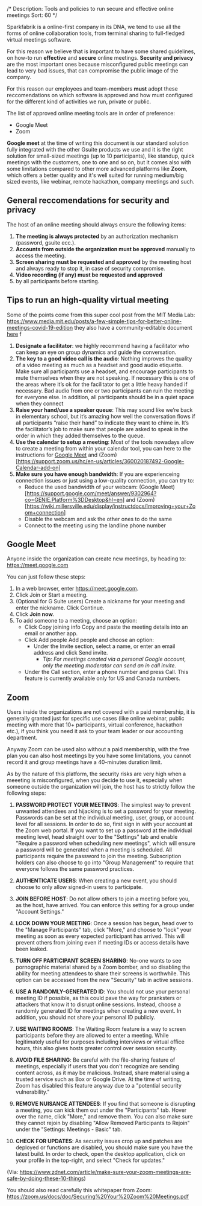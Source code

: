 /*
Description: Tools and policies to run secure and effective online meetings 
Sort: 60
*/

Sparkfabrik is a online-first company in its DNA, we tend to use all the forms of online collaboration tools,
from terminal sharing to full-fledged virtual meetings software.

For this reason we believe that is important to have some shared guidelines, on how-to run **effective** and **secure** online meetings. **Security and privacy** are the most important ones because misconfigured public meetings can lead to very bad issues, that can compromise the public image of the company.

For this reason our employees and team-members **must** adopt these reccomendations on which software is approved and how must configured for the different kind of activities we run, private or public.

The list of approved online meeting tools are in order of preference:

* Google Meet 
* Zoom

**Google meet** at the time of writing this document is our standard solution fully integrated with the other Gsuite products we use
and it is the right solution for small-sized meetings (up to 10 participants), like standup, quick meetings with the customers, one to one and so on, but it comes also with some limitations compared to other more advanced platforms like **Zoom**, which offers a better quality and it's well suited for running medium/big sized events, like webinar, remote hackathon, company meetings and such.

## General reccomendations for security and privacy

The host of an online meeting should always ensure the following items:

1. **The meeting is always protected** by an authorization mechanism (password, gsuite ecc.).
2. **Accounts from outside the organization must be approved** manually to access the meeting.
3. **Screen sharing must be requested and approved** by the meeting host and always ready to stop it, in case of security compromise.
4. **Video recording (if any) must be requested and approved**
5.  by all participants before starting.

## Tips to run an high-quality virtual meeting

Some of the points come from this super cool post from the MIT Media Lab: https://www.media.mit.edu/posts/a-few-simple-tips-for-better-online-meetings-covid-19-edition they also have a community-editable document [here](https://docs.google.com/document/d/1ubzFL5XWA4F4_O90VtkFn_cbCok5IXl5XZABrj9iq_4/edit) 
f
1. **Designate a facilitator**: we highly recommend having a facilitator who can keep an eye on group dynamics and guide the conversation.
2. **The key to a good video call is the audio**: Nothing improves the quality of a video meeting as much as a headset and good audio etiquette. Make sure all participants use a headset, and encourage participants to mute themselves when they are not speaking. If necessary this is one of the areas where it’s ok for the facilitator to get a little heavy handed if necessary. Bad audio from one or two participants can ruin the meeting for everyone else. In addition, all participants should be in a quiet space when they connect
3. **Raise your hand/use a speaker queue**: This may sound like we’re back in elementary school, but it’s amazing how well the conversation flows if all participants “raise their hand” to indicate they want to chime in.  It’s the facilitator’s job to make sure that people are asked to speak in the order in which they added themselves to the queue.
4. **Use the calendar to setup a meeting**: Most of the tools nowadays allow to create a meeting from within your calendar tool, you can here to the instructions for [Google Meet](https://support.google.com/meet/answer/9302870?co=GENIE.Platform%3DDesktop&hl=en) and (Zoom)[https://support.zoom.us/hc/en-us/articles/360020187492-Google-Calendar-add-on]
5. **Make sure you have enough bandwidth**: If you are experienceing connection issues or just using a low-quality connection, you can try to:
    * Reduce the used bandwidth of your webcam: (Google Meet)[https://support.google.com/meet/answer/9302964?co=GENIE.Platform%3DDesktop&hl=en] and (Zoom)[https://wiki.millersville.edu/display/instructdocs/Improving+your+Zoom+connection]
    * Disable the webcam and ask the other ones to do the same
    * Connect to the meeting using the landline phone number


## Google Meet

Anyone inside the organization can create new meetings, by heading to: https://meet.google.com

You can just follow these steps:

1. In a web browser, enter https://meet.google.com.
2. Click Join or Start a meeting.
3. (Optional for G Suite users) Create a nickname for your meeting and enter the nickname. Click Continue.
4. Click **Join now**.
5. To add someone to a meeting, choose an option:
   * Click Copy joining info Copy and paste the meeting details into an email or another app.
   * Click Add people Add people and choose an option:
     * Under the Invite section, select a name, or enter an email address and click Send invite.
        * *Tip: For meetings created via a personal Google account, only the meeting moderator can send an in call invite.*
    * Under the Call section, enter a phone number and press Call. This feature is currently available only for US and Canada numbers.

## Zoom

Users inside the organizations are not covered with a paid membership, it is generally granted just for specific use cases (like online webinar, public meeting with more that 10+ participants, virtual conference, hackathon etc.), if you think you need it ask to your team leader or our accounting department.

Anyway Zoom can be used also without a paid membership, with the free plan you can also host meetings by you have some limitations, you cannot record it and group meetings have a 40-minutes duration limit.

As by the nature of this platform, the security risks are very high when a meeeting is misconfigured, when you decide to use it, especially when someone outside the organization will join, the host has to strictly follow the following steps:

1. **PASSWORD PROTECT YOUR MEETINGS**: The simplest way to prevent unwanted attendees and hijacking is to set a password for your meeting. Passwords can be set at the individual meeting, user, group, or account level for all sessions. In order to do so, first sign in with your account at the Zoom web portal. If you want to set up a password at the individual meeting level, head straight over to the "Settings" tab and enable "Require a password when scheduling new meetings", which will ensure a password will be generated when a meeting is scheduled. All participants require the password to join the meeting. Subscription holders can also choose to go into "Group Management" to require that everyone follows the same password practices. 

1. **AUTHENTICATE USERS**: When creating a new event, you should choose to only allow signed-in users to participate. 

3. **JOIN BEFORE HOST**: Do not allow others to join a meeting before you, as the host, have arrived. You can enforce this setting for a group under "Account Settings." 

4. **LOCK DOWN YOUR MEETING**: Once a session has begun, head over to the "Manage Participants" tab, click "More," and choose to "lock" your meeting as soon as every expected participant has arrived. This will prevent others from joining even if meeting IDs or access details have been leaked. 

5. **TURN OFF PARTICIPANT SCREEN SHARING**: No-one wants to see pornographic material shared by a Zoom bomber, and so disabling the ability for meeting attendees to share their screens is worthwhile. This option can be accessed from the new "Security" tab in active sessions. 

6. **USE A RANDOMLY-GENERATED ID**: You should not use your personal meeting ID if possible, as this could pave the way for pranksters or attackers that know it to disrupt online sessions. Instead, choose a randomly generated ID for meetings when creating a new event. In addition, you should not share your personal ID publicly. 

7. **USE WAITING ROOMS**: The Waiting Room feature is a way to screen participants before they are allowed to enter a meeting. While legitimately useful for purposes including interviews or virtual office hours, this also gives hosts greater control over session security.

8. **AVOID FILE SHARING**: Be careful with the file-sharing feature of meetings, especially if users that you don't recognize are sending content across, as it may be malicious. Instead, share material using a trusted service such as Box or Google Drive. At the time of writing, Zoom has disabled this feature anyway due to a "potential security vulnerability."

9. **REMOVE NUISANCE ATTENDEES**: If you find that someone is disrupting a meeting, you can kick them out under the "Participants" tab. Hover over the name, click "More," and remove them. You can also make sure they cannot rejoin by disabling "Allow Removed Participants to Rejoin" under the "Settings: Meetings - Basic" tab.

10. **CHECK FOR UPDATES**: As security issues crop up and patches are deployed or functions are disabled, you should make sure you have the latest build. In order to check, open the desktop application, click on your profile in the top-right, and select "Check for updates."

(Via: https://www.zdnet.com/article/make-sure-your-zoom-meetings-are-safe-by-doing-these-10-things)

You should also read carefully this whitepaper from Zoom: https://zoom.us/docs/doc/Securing%20Your%20Zoom%20Meetings.pdf

